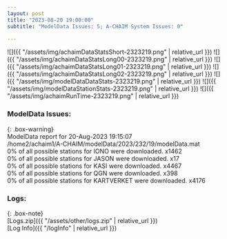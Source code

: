 ```yaml
---
layout: post
title: "2023-08-20 19:00:00"
subtitle: "ModelData Issues: 5; A-CHAIM System Issues: 0"

---
```


![]({{ "/assets/img/achaimDataStatsShort-2323219.png" | relative_url }})
![]({{ "/assets/img/achaimDataStatsLong00-2323219.png" | relative_url }})
![]({{ "/assets/img/achaimDataStatsLong01-2323219.png" | relative_url }})
![]({{ "/assets/img/achaimDataStatsLong02-2323219.png" | relative_url }})
![]({{ "/assets/img/modelDataDataStats-2323219.png" | relative_url }})
![]({{ "/assets/img/modelDataStationStats-2323219.png" | relative_url }})
![]({{ "/assets/img/achaimRunTime-2323219.png" | relative_url }})


### ModelData Issues:  
  
{: .box-warning}  
 ModelData report for 20-Aug-2023 19:15:07   
 /home2/achaim1/A-CHAIM/modelData/2023/232/19/modelData.mat   
 0% of all possible stations for IONO were downloaded. x1462   
 0% of all possible stations for JASON were downloaded. x17   
 0% of all possible stations for KASI were downloaded. x4467   
 0% of all possible stations for QGN were downloaded. x398   
 0% of all possible stations for KARTVERKET were downloaded. x4176   
  


### Logs:  
  
{: .box-note}  
[Logs.zip]({{ "/assets/other/logs.zip" | relative_url }})  
[Log Info]({{ "/logInfo" | relative_url }})  
